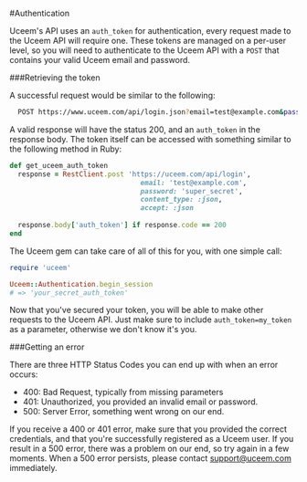 #Authentication

Uceem's API uses an `auth_token` for authentication, every request made to the Uceem API will require one.  These tokens are managed on a per-user level, so you will need to authenticate to the Uceem API with a `POST` that contains your valid Uceem email and password.

###Retrieving the token

A successful request would be similar to the following:

```bash
  POST https://www.uceem.com/api/login.json?email=test@example.com&password=super_secret
```

A valid response will have the status 200, and an `auth_token` in the response body.  The token itself can be accessed with something similar to the following method in Ruby:

```ruby
def get_uceem_auth_token
  response = RestClient.post 'https://uceem.com/api/login',
                                email: 'test@example.com', 
                                password: 'super_secret', 
                                content_type: :json,
                                accept: :json
                                  
  response.body['auth_token'] if response.code == 200
end
```

The Uceem gem can take care of all of this for you, with one simple call:

```ruby
require 'uceem'

Uceem::Authentication.begin_session
# => 'your_secret_auth_token'
```

Now that you've secured your token, you will be able to make other requests to the Uceem API. Just make sure to include `auth_token=my_token` as a parameter, otherwise we don't know it's you.

###Getting an error

There are three HTTP Status Codes you can end up with when an error occurs:

  - 400: Bad Request, typically from missing parameters
  - 401: Unauthorized, you provided an invalid email or password.
  - 500: Server Error, something went wrong on our end.

If you receive a 400 or 401 error, make sure that you provided the correct credentials, and that you're successfully registered as a Uceem user.  If you result in a 500 error, there was a problem on our end, so try again in a few moments.  When a 500 error persists, please contact <support@uceem.com> immediately.